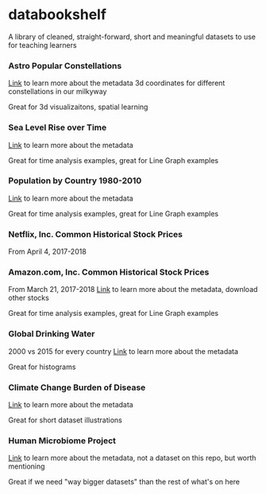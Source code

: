 # databookshelf
A library of cleaned, straight-forward, short and meaningful datasets to use for teaching learners

### Astro Popular Constellations 
[Link](https://www.amnh.org/our-research/hayden-planetarium/digital-universe/) to learn more about the metadata
3d coordinates for different constellations in our milkyway

Great for 3d visualizaitons, spatial learning

### Sea Level Rise over Time
[Link](http://www.cmar.csiro.au/sealevel/thermal_expansion_ocean_heat_timeseries.html) to learn more about the metadata

Great for time analysis examples, great for Line Graph examples


### Population by Country 1980-2010
[Link](http://apps.who.int/gho/data/view.main.POP2040?lang=en) to learn more about the metadata

Great for time analysis examples, great for Line Graph examples

### Netflix, Inc. Common Historical Stock Prices
From April 4, 2017-2018

### Amazon.com, Inc. Common Historical Stock Prices
From March 21, 2017-2018
[Link](https://finance.yahoo.com/quote/AMZN/history?p=AMZN) to learn more about the metadata, download other stocks

Great for time analysis examples, great for Line Graph examples

### Global Drinking Water
2000 vs 2015 for every country
[Link](http://apps.who.int/gho/data/node.main-eu.SDG61?lang=en) to learn more about the metadata

Great for histograms


### Climate Change Burden of Disease
[Link](http://apps.who.int/gho/data/node.main.132?lang=en) to learn more about the metadata

Great for short dataset illustrations


### Human Microbiome Project
[Link](https://portal.hmpdacc.org/) to learn more about the metadata, not a dataset on this repo, but worth mentioning

Great if we need "way bigger datasets" than the rest of what's on here
